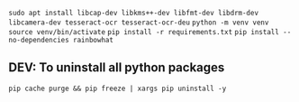 `sudo apt install libcap-dev libkms++-dev libfmt-dev libdrm-dev libcamera-dev tesseract-ocr tesseract-ocr-deu`
`python -m venv venv`
`source venv/bin/activate`
`pip install -r requirements.txt`
`pip install --no-dependencies rainbowhat`

## DEV: To uninstall all python packages
`pip cache purge && pip freeze | xargs pip uninstall -y`

